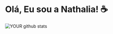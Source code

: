 # Olá, Eu sou a Nathalia! ☕


![YOUR github stats](https://github-readme-stats.vercel.app/api?username=nttcerqueira)




